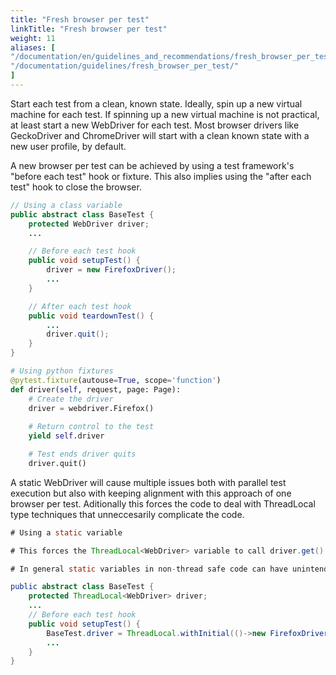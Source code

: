 ```yaml
---
title: "Fresh browser per test"
linkTitle: "Fresh browser per test"
weight: 11
aliases: [
"/documentation/en/guidelines_and_recommendations/fresh_browser_per_test/",
"/documentation/guidelines/fresh_browser_per_test/"
]
---
```


Start each test from a clean, known state.
Ideally, spin up a new virtual machine for each test.
If spinning up a new virtual machine is not practical,
at least start a new WebDriver for each test.
Most browser drivers like GeckoDriver and ChromeDriver will start with a clean
known state with a new user profile, by default.

A new browser per test can be achieved by using a test framework's "before each test" hook or fixture. This also implies using the "after each test" hook to close the browser.

```java
// Using a class variable
public abstract class BaseTest {
	protected WebDriver driver;
    ...

    // Before each test hook
    public void setupTest() {
        driver = new FirefoxDriver();
        ...
    }

    // After each test hook
    public void teardownTest() {
        ...
        driver.quit();
    }
}
```

```python
# Using python fixtures
@pytest.fixture(autouse=True, scope='function')
def driver(self, request, page: Page):
    # Create the driver
    driver = webdriver.Firefox()
    
    # Return control to the test 
    yield self.driver

    # Test ends driver quits
    driver.quit()
```

A static WebDriver will cause multiple issues both with parallel test execution but also with keeping alignment with this approach of one browser per test. Aditionally this forces the code to deal with ThreadLocal type techniques that unneccesarily complicate the code.

```java
# Using a static variable

# This forces the ThreadLocal<WebDriver> variable to call driver.get() every time the driver wants to be used.

# In general static variables in non-thread safe code can have unintended consequences and increase the maintanance effort in the code base.

public abstract class BaseTest {
	protected ThreadLocal<WebDriver> driver;
    ...
    // Before each test hook
    public void setupTest() {
        BaseTest.driver = ThreadLocal.withInitial(()->new FirefoxDriver());
        ...
    }
}
```

